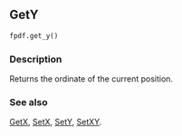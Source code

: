 ## GetY ##

```python
fpdf.get_y()
```
### Description ###

Returns the ordinate of the current position.


### See also ###

[GetX](GetX.md), [SetX](SetX.md), [SetY](SetY.md), [SetXY](SetXY.md).
